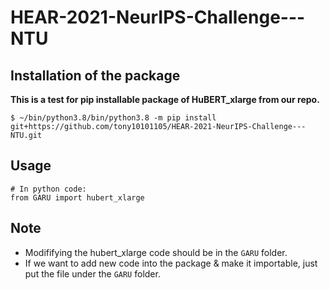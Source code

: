# HEAR-2021-NeurIPS-Challenge---NTU

## Installation of the package

**This is a test for pip installable package of HuBERT_xlarge from our repo.**

```
$ ~/bin/python3.8/bin/python3.8 -m pip install git+https://github.com/tony10101105/HEAR-2021-NeurIPS-Challenge---NTU.git
```

## Usage

```python3
# In python code:
from GARU import hubert_xlarge
```

## Note

* Modififying the hubert_xlarge code should be in the `GARU` folder.
* If we want to add new code into the package & make it importable, just put the file under the `GARU` folder.